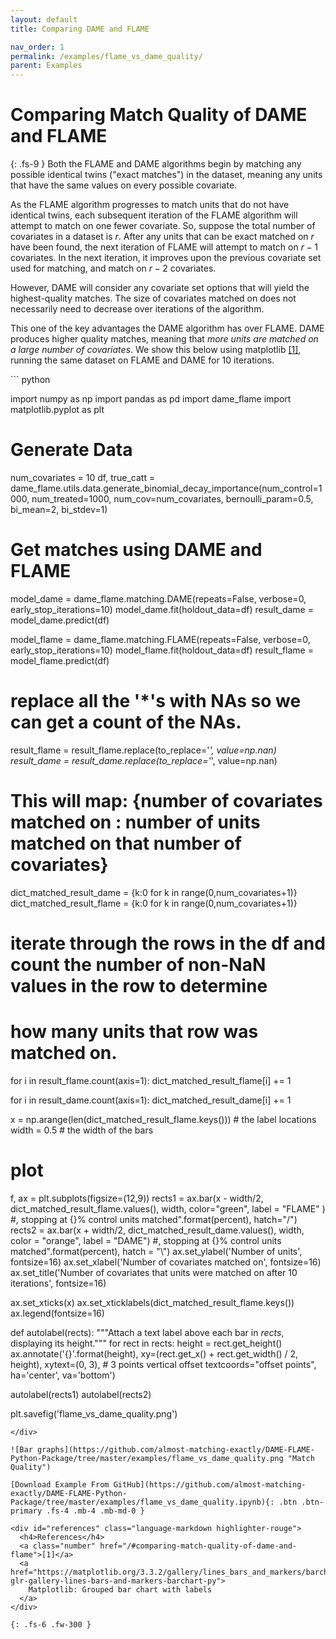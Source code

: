 ```yaml
---
layout: default
title: Comparing DAME and FLAME

nav_order: 1
permalink: /examples/flame_vs_dame_quality/
parent: Examples
---
```


# Comparing Match Quality of DAME and FLAME
{: .fs-9 }
Both the FLAME and DAME algorithms begin by matching any possible identical twins ("exact matches") in the dataset, meaning any units that have the same values on every possible covariate. 

As the FLAME algorithm progresses to match units that do not have identical twins, each subsequent iteration of the FLAME algorithm will attempt to match on one fewer covariate. So, suppose the total number of covariates in a dataset is $r$. After any units that can be exact matched on $r$ have been found, the next iteration of FLAME will attempt to match on $r-1$ covariates. In the next iteration, it improves upon the previous covariate set used for matching, and match on $r-2$ covariates.

However, DAME will consider any covariate set options that will yield the highest-quality matches. The size of covariates matched on does not necessarily need to decrease over iterations of the algorithm.

This one of the key advantages the DAME algorithm has over FLAME. DAME produces higher quality matches, meaning that *more units are matched on a large number of covariates*. We show this below using matplotlib <a href="#references">[1]</a>, running the same dataset on FLAME and DAME for 10 iterations.


<div class="code-example" markdown="1">
``` python

import numpy as np
import pandas as pd
import dame_flame
import matplotlib.pyplot as plt

# Generate Data
num_covariates = 10
df, true_catt = dame_flame.utils.data.generate_binomial_decay_importance(num_control=1000, num_treated=1000, 
                    num_cov=num_covariates, bernoulli_param=0.5, bi_mean=2, bi_stdev=1)

# Get matches using DAME and FLAME
model_dame = dame_flame.matching.DAME(repeats=False, verbose=0, early_stop_iterations=10)
model_dame.fit(holdout_data=df)
result_dame = model_dame.predict(df)

model_flame = dame_flame.matching.FLAME(repeats=False, verbose=0, early_stop_iterations=10)
model_flame.fit(holdout_data=df)
result_flame = model_flame.predict(df)

# replace all the '*'s with NAs so we can get a count of the NAs. 
result_flame = result_flame.replace(to_replace='*', value=np.nan)
result_dame = result_dame.replace(to_replace='*', value=np.nan)

# This will map: {number of covariates matched on : number of units matched on that number of covariates}
dict_matched_result_dame = {k:0 for k in range(0,num_covariates+1)}
dict_matched_result_flame = {k:0 for k in range(0,num_covariates+1)}

# iterate through the rows in the df and count the number of non-NaN values in the row to determine
# how many units that row was matched on. 
for i in result_flame.count(axis=1):
    dict_matched_result_flame[i] += 1
    
for i in result_dame.count(axis=1):
    dict_matched_result_dame[i] += 1

x = np.arange(len(dict_matched_result_flame.keys()))  # the label locations
width = 0.5  # the width of the bars

# plot
f, ax = plt.subplots(figsize=(12,9))
rects1 = ax.bar(x - width/2,  dict_matched_result_flame.values(), width, color="green", label = "FLAME" ) #, stopping at {}% control units matched".format(percent), hatch="/")
rects2 = ax.bar(x + width/2, dict_matched_result_dame.values(), width, color = "orange", label = "DAME") #, stopping at {}% control units matched".format(percent), hatch = "\\")
ax.set_ylabel('Number of units', fontsize=16)
ax.set_xlabel('Number of covariates matched on', fontsize=16)
ax.set_title('Number of covariates that units were matched on after 10 iterations',
            fontsize=16)

ax.set_xticks(x)
ax.set_xticklabels(dict_matched_result_flame.keys())
ax.legend(fontsize=16)

def autolabel(rects):
    """Attach a text label above each bar in *rects*, displaying its height."""
    for rect in rects:
        height = rect.get_height()
        ax.annotate('{}'.format(height),
                    xy=(rect.get_x() + rect.get_width() / 2, height),
                    xytext=(0, 3),  # 3 points vertical offset
                    textcoords="offset points",
                    ha='center', va='bottom')


autolabel(rects1)
autolabel(rects2)

plt.savefig('flame_vs_dame_quality.png')
```
</div>

![Bar graphs](https://github.com/almost-matching-exactly/DAME-FLAME-Python-Package/tree/master/examples/flame_vs_dame_quality.png "Match Quality")

[Download Example From GitHub](https://github.com/almost-matching-exactly/DAME-FLAME-Python-Package/tree/master/examples/flame_vs_dame_quality.ipynb){: .btn .btn-primary .fs-4 .mb-4 .mb-md-0 }

<div id="references" class="language-markdown highlighter-rouge">
  <h4>References</h4>
  <a class="number" href="/#comparing-match-quality-of-dame-and-flame">[1]</a> 
  <a href="https://matplotlib.org/3.3.2/gallery/lines_bars_and_markers/barchart.html#sphx-glr-gallery-lines-bars-and-markers-barchart-py">
    Matplotlib: Grouped bar chart with labels
  </a>
</div>

{: .fs-6 .fw-300 }
